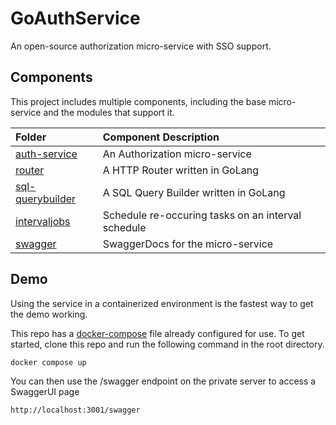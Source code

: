 # GoAuthService
An open-source authorization micro-service with SSO support.

## Components
This project includes multiple components, including the base micro-service and the modules that support it.

| Folder | Component Description |
| :-- | :-- |
| [auth-service](./auth-service/README.md)          | An Authorization micro-service
| [router](./router/README.md)                      | A HTTP Router written in GoLang
| [sql-querybuilder](./sql-querybuilder/README.md)  | A SQL Query Builder written in GoLang
| [intervaljobs](./intervaljobs/README.md)          | Schedule re-occuring tasks on an interval schedule
| [swagger](./swagger/swagger.yaml)                 | SwaggerDocs for the micro-service

## Demo
Using the service in a containerized environment is the fastest way to get the demo working.

This repo has a [docker-compose](./docker-compose.yaml) file already configured for use. 
To get started, clone this repo and run the following command in the root directory.
```bash
docker compose up
```

You can then use the /swagger endpoint on the private server to access a SwaggerUI page
```
http://localhost:3001/swagger
```
